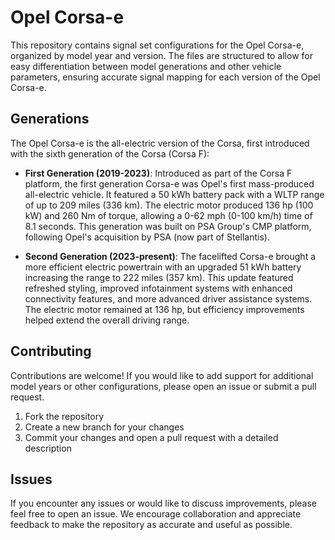 # Opel Corsa-e

This repository contains signal set configurations for the Opel Corsa-e, organized by model year and version. The files are structured to allow for easy differentiation between model generations and other vehicle parameters, ensuring accurate signal mapping for each version of the Opel Corsa-e.

## Generations

The Opel Corsa-e is the all-electric version of the Corsa, first introduced with the sixth generation of the Corsa (Corsa F):

- **First Generation (2019-2023)**: Introduced as part of the Corsa F platform, the first generation Corsa-e was Opel's first mass-produced all-electric vehicle. It featured a 50 kWh battery pack with a WLTP range of up to 209 miles (336 km). The electric motor produced 136 hp (100 kW) and 260 Nm of torque, allowing a 0-62 mph (0-100 km/h) time of 8.1 seconds. This generation was built on PSA Group's CMP platform, following Opel's acquisition by PSA (now part of Stellantis).

- **Second Generation (2023-present)**: The facelifted Corsa-e brought a more efficient electric powertrain with an upgraded 51 kWh battery increasing the range to 222 miles (357 km). This update featured refreshed styling, improved infotainment systems with enhanced connectivity features, and more advanced driver assistance systems. The electric motor remained at 136 hp, but efficiency improvements helped extend the overall driving range.

## Contributing

Contributions are welcome! If you would like to add support for additional model years or other configurations, please open an issue or submit a pull request.

1. Fork the repository
2. Create a new branch for your changes
3. Commit your changes and open a pull request with a detailed description

## Issues

If you encounter any issues or would like to discuss improvements, please feel free to open an issue. We encourage collaboration and appreciate feedback to make the repository as accurate and useful as possible.
